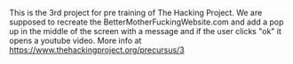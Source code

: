 This is the 3rd project for pre training of The Hacking Project.
We are supposed to recreate the BetterMotherFuckingWebsite.com and add a pop up
in the middle of the screen with a message and if the user clicks "ok" it opens a youtube video.
More info at https://www.thehackingproject.org/precursus/3

